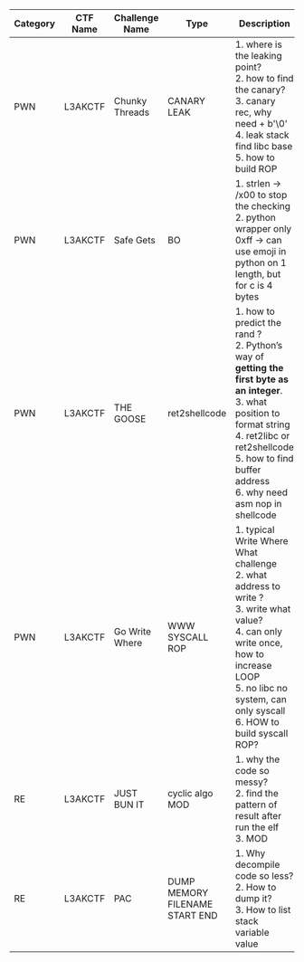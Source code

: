 | Category | CTF Name | Challenge Name | Type            | Description                                                                                                                                                                                                                            | Date       | Solved |
| -------- | -------- | -------------- | --------------- | -------------------------------------------------------------------------------------------------------------------------------------------------------------------------------------------------------------------------------------- | ---------- | ------ |
| PWN      | L3AKCTF  | Chunky Threads | CANARY LEAK     | 1. where is the leaking point?<br>2. how to find the canary?<br>3. canary rec, why need + b'\0'<br>4. leak stack find libc base<br>5. how to build ROP                                                                                 | 2025-07-16 | ✅ Yes  |
| PWN      | L3AKCTF  | Safe Gets      | BO              | 1. strlen -> /x00 to stop the checking<br>2. python wrapper only 0xff -> can use emoji in python on 1 length, but for c is 4 bytes                                                                                                     | 2025-07-15 | ✅ Yes  |
| PWN      | L3AKCTF  | THE GOOSE      | ret2shellcode   | 1. how to predict the rand ?<br>2. Python’s way of **getting the first byte as an integer**.<br>3. what position to format string<br>4. ret2libc or ret2shellcode<br>5. how to find buffer address<br>6. why need asm nop in shellcode | 2025-07-15 | ✅ Yes  |
| PWN      | L3AKCTF  | Go Write Where | WWW SYSCALL ROP | 1. typical Write Where What challenge<br>2. what address to write ?<br>3. write what value?<br>4. can only write once, how to increase LOOP<br>5. no libc no system, can only syscall<br>6. HOW to build syscall ROP?                  | 2025-07-17 | ✅ Yes  |
| RE | L3AKCTF | JUST BUN IT | cyclic algo MOD | 1. why the code so messy?<br>2. find the pattern of result after run the elf<br>3. MOD | 2025-07-20 | ✅ Yes |
| RE | L3AKCTF | PAC | DUMP MEMORY FILENAME START END | 1. Why decompile code so less?<br>2. How to dump it?<br>3. How to list stack variable value | 2025-07-19 | ✅ Yes |
